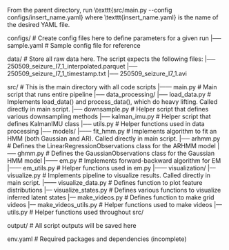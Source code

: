 From the parent directory, run \texttt{src/main.py --config configs/insert_name.yaml} where \texttt{insert_name.yaml} is the name of the desired YAML file.

configs/                    # Create config files here to define parameters for a given run
|── sample.yaml             # Sample config file for reference

data/                       # Store all raw data here. The script expects the following files:
|── 250509_seizure_I7_1_interpolated.parquet
|── 250509_seizure_I7_1_timestamp.txt
|── 250509_seizure_I7_1.avi

src/                        # This is the main directory with all code scripts
|—— main.py                 # Main script that runs entire pipeline
|── data_processing/
    |── load_data.py        # Implements load_data() and process_data(), which do heavy lifting. Called directly in main script.
    |── downsample.py       # Helper script that defines various downsampling methods
    |── kalman_imu.py       # Helper script that defines KalmanIMU class
    |── utils.py            # Helper functions used in data processing
|── models/
    |—— fit_hmm.py          # Implements algorithm to fit an HMM (both Gaussian and AR). Called directly in main script.
    |── arhmm.py            # Defines the LinearRegressionObservations class for the ARHMM model
    |── ghmm.py             # Defines the GaussianObservations class for the Gaussian HMM model
    |—— em.py               # Implements forward-backward algorithm for EM
    |—— em_utils.py         # Helper functions used in em.py
|—— visualization/
    |–– visualize.py        # Implements pipeline to visualize results. Called directly in main script.
    |—— visualize_data.py   # Defines function to plot feature distributions
    |–– visualize_states.py # Defines various functions to visualize inferred latent states
    |–– make_videos.py      # Defines function to make grid videos
    |–– make_videos_utils.py # Helper functions used to make videos
|–– utils.py                # Helper functions used throughout src/
     
output/                     # All script outputs will be saved here

env.yaml                    # Required packages and dependencies (incomplete) 